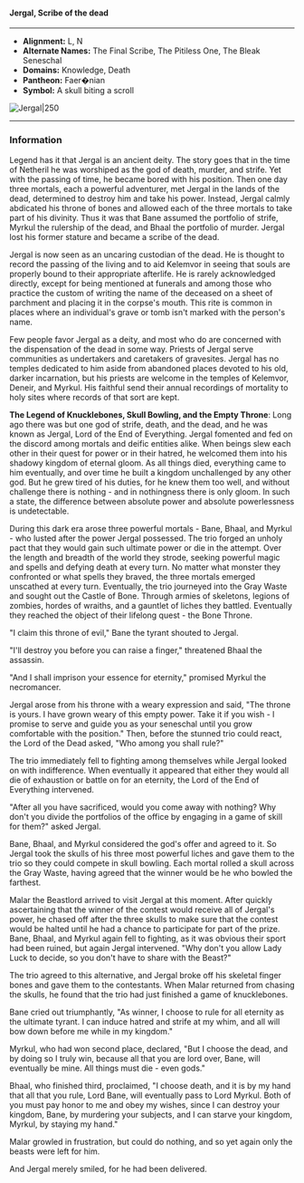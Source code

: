 #### Jergal, Scribe of the dead
___

- **Alignment:** L, N
- **Alternate Names:** The Final Scribe, The Pitiless One, The Bleak Seneschal
- **Domains:** Knowledge, Death
- **Pantheon:** Faer�nian
- **Symbol:** A skull biting a scroll

![Jergal|250](https://5etools-mirror-1.github.io/img/deities/Symbol%20of%20Jergal.jpg)
___

### Information

Legend has it that Jergal is an ancient deity. The story goes that in the time of Netheril he was worshiped as the god of death, murder, and strife. Yet with the passing of time, he became bored with his position. Then one day three mortals, each a powerful adventurer, met Jergal in the lands of the dead, determined to destroy him and take his power. Instead, Jergal calmly abdicated his throne of bones and allowed each of the three mortals to take part of his divinity. Thus it was that Bane assumed the portfolio of strife, Myrkul the rulership of the dead, and Bhaal the portfolio of murder. Jergal lost his former stature and became a scribe of the dead.

Jergal is now seen as an uncaring custodian of the dead. He is thought to record the passing of the living and to aid Kelemvor in seeing that souls are properly bound to their appropriate afterlife. He is rarely acknowledged directly, except for being mentioned at funerals and among those who practice the custom of writing the name of the deceased on a sheet of parchment and placing it in the corpse's mouth. This rite is common in places where an individual's grave or tomb isn't marked with the person's name.

Few people favor Jergal as a deity, and most who do are concerned with the dispensation of the dead in some way. Priests of Jergal serve communities as undertakers and caretakers of gravesites. Jergal has no temples dedicated to him aside from abandoned places devoted to his old, darker incarnation, but his priests are welcome in the temples of Kelemvor, Deneir, and Myrkul. His faithful send their annual recordings of mortality to holy sites where records of that sort are kept.

**The Legend of Knucklebones, Skull Bowling, and the Empty Throne**: Long ago there was but one god of strife, death, and the dead, and he was known as Jergal, Lord of the End of Everything. Jergal fomented and fed on the discord among mortals and deific entities alike. When beings slew each other in their quest for power or in their hatred, he welcomed them into his shadowy kingdom of eternal gloom. As all things died, everything came to him eventually, and over time he built a kingdom unchallenged by any other god. But he grew tired of his duties, for he knew them too well, and without challenge there is nothing - and in nothingness there is only gloom. In such a state, the difference between absolute power and absolute powerlessness is undetectable.

During this dark era arose three powerful mortals - Bane, Bhaal, and Myrkul - who lusted after the power Jergal possessed. The trio forged an unholy pact that they would gain such ultimate power or die in the attempt. Over the length and breadth of the world they strode, seeking powerful magic and spells and defying death at every turn. No matter what monster they confronted or what spells they braved, the three mortals emerged unscathed at every turn. Eventually, the trio journeyed into the Gray Waste and sought out the Castle of Bone. Through armies of skeletons, legions of zombies, hordes of wraiths, and a gauntlet of liches they battled. Eventually they reached the object of their lifelong quest - the Bone Throne.

"I claim this throne of evil," Bane the tyrant shouted to Jergal.

"I'll destroy you before you can raise a finger," threatened Bhaal the assassin.

"And I shall imprison your essence for eternity," promised Myrkul the necromancer.

Jergal arose from his throne with a weary expression and said, "The throne is yours. I have grown weary of this empty power. Take it if you wish - l promise to serve and guide you as your seneschal until you grow comfortable with the position." Then, before the stunned trio could react, the Lord of the Dead asked, "Who among you shall rule?"

The trio immediately fell to fighting among themselves while Jergal looked on with indifference. When eventually it appeared that either they would all die of exhaustion or battle on for an eternity, the Lord of the End of Everything intervened.

"After all you have sacrificed, would you come away with nothing? Why don't you divide the portfolios of the office by engaging in a game of skill for them?" asked Jergal.

Bane, Bhaal, and Myrkul considered the god's offer and agreed to it. So Jergal took the skulls of his three most powerful liches and gave them to the trio so they could compete in skull bowling. Each mortal rolled a skull across the Gray Waste, having agreed that the winner would be he who bowled the farthest.

Malar the Beastlord arrived to visit Jergal at this moment. After quickly ascertaining that the winner of the contest would receive all of Jergal's power, he chased off after the three skulls to make sure that the contest would be halted until he had a chance to participate for part of the prize. Bane, Bhaal, and Myrkul again fell to fighting, as it was obvious their sport had been ruined, but again Jergal intervened. "Why don't you allow Lady Luck to decide, so you don't have to share with the Beast?"

The trio agreed to this alternative, and Jergal broke off his skeletal finger bones and gave them to the contestants. When Malar returned from chasing the skulls, he found that the trio had just finished a game of knucklebones.

Bane cried out triumphantly, "As winner, I choose to rule for all eternity as the ultimate tyrant. I can induce hatred and strife at my whim, and all will bow down before me while in my kingdom."

Myrkul, who had won second place, declared, "But I choose the dead, and by doing so I truly win, because all that you are lord over, Bane, will eventually be mine. All things must die - even gods."

Bhaal, who finished third, proclaimed, "I choose death, and it is by my hand that all that you rule, Lord Bane, will eventually pass to Lord Myrkul. Both of you must pay honor to me and obey my wishes, since I can destroy your kingdom, Bane, by murdering your subjects, and I can starve your kingdom, Myrkul, by staying my hand."

Malar growled in frustration, but could do nothing, and so yet again only the beasts were left for him.

And Jergal merely smiled, for he had been delivered.